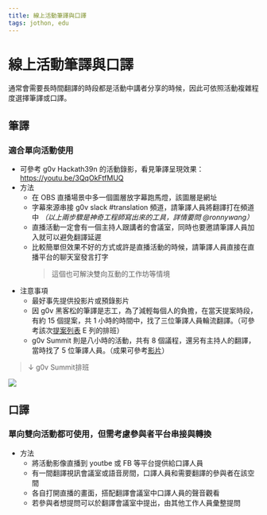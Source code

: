 ```yaml
---
title: 線上活動筆譯與口譯
tags: jothon, edu
---
```

# 線上活動筆譯與口譯
通常會需要長時間翻譯的時段都是活動中講者分享的時候，因此可依照活動複雜程度選擇筆譯或口譯。

## 筆譯
### 適合單向活動使用
- 可參考 g0v Hackath39n 的活動錄影，看見筆譯呈現效果：https://youtu.be/3QqOkFtfMUQ
- 方法
    - 在 OBS 直播場景中多一個圖層放字幕跑馬燈，該圖層是網址
    - 字幕來源串接 g0v slack #translation 頻道，請筆譯人員將翻譯打在頻道中 *（以上兩步驟是神奇工程師寫出來的工具，詳情要問 @ronnywang）*
    - 直播活動一定會有一個主持人跟講者的會議室，同時也要邀請筆譯人員加入就可以避免翻譯延遲
    - 比較簡單但效果不好的方式或許是直播活動的時候，請筆譯人員直接在直播平台的聊天室發言打字
         >這個也可解決雙向互動的工作坊等情境
- 注意事項
    - 最好事先提供投影片或預錄影片
    - 因 g0v 黑客松的筆譯是志工，為了減輕每個人的負擔，在當天提案時段，有約 15 個提案，共 1 小時的時間中，找了三位筆譯人員輪流翻譯。（可參考該次[提案列表](https://g0v.hackmd.io/c/g0v-hackath39n/https%3A%2F%2Fbit.ly%2Fg0v39thproposespeadsheet) E 列的排班）
    - g0v Summit 則是八小時的活動，共有 8 個議程，還另有主持人的翻譯，當時找了 5 位筆譯人員。（成果可參考[影片](https://www.youtube.com/watch?v=INUks7meBrI&list=PLdwQWxpS513CQlG_uciHSUdavxwM20cIc&index=2&ab_channel=g0v.tw%E5%8F%B0%E7%81%A3%E9%9B%B6%E6%99%82%E6%94%BF%E5%BA%9C)）
> ↓ g0v Summit排班

![](https://s3-ap-northeast-1.amazonaws.com/g0v-hackmd-images/uploads/upload_b3d793ad4203f0909835d5b058d5ff15.png)



## 口譯
### 單向雙向活動都可使用，但需考慮參與者平台串接與轉換
- 方法
    - 將活動影像直播到 youtbe 或 FB 等平台提供給口譯人員
    - 有一間翻譯視訊會議室或語音房間，口譯人員和需要翻譯的參與者在該空間
    - 各自打開直播的畫面，搭配翻譯會議室中口譯人員的聲音觀看
    - 若參與者想提問可以於翻譯會議室中提出，由其他工作人員彙整提問